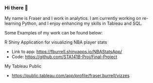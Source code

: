 ### Hi there 👋
My name is Fraser and I work in analytics. I am currently working on re-learning Python, and I enjoy enhancing my skills in Tableau and SQL.

Some Examples of my work can be found below:

R Shiny Application for visualizing NBA player stats
- Link to app: https://fburrell.shinyapps.io/NBAStatsApp/
- Code: https://github.com/STA141B-Proj/Final-Project

My Tableau Public
- https://public.tableau.com/app/profile/fraser.burrell/vizzes
